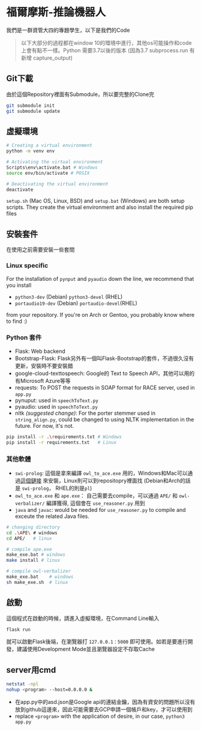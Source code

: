 # 福爾摩斯-推論機器人

我們是一群資管大四的專題學生，以下是我們的Code

> 以下大部分的過程都在window 10的環境中進行，其他os可能操作和code上會有點不一樣。Python 需要3.7以後的版本 (因為3.7 subprocess.run 有新增 capture_output)

## Git下載

由於這個Repository裡面有Submodule，所以要完整的Clone完

```bash
git submodule init
git submodule update
```

## 虛擬環境

```bash
# Creating a virtual environment
python -m venv env

# Activating the virtual environment
Scripts\env\activate.bat # Windows
source env/bin/activate # POSIX

# Deactivating the virtual environment
deactivate
```

`setup.sh` (Mac OS, Linux, BSD) and `setup.bat` (Windows) are both setup scripts. They create the virtual environment and also install the required pip files

## 安裝套件

在使用之前需要安裝一些套間

### Linux specific

For the installation of `pynput` and `pyaudio` down the line, we recommend that you install 

- `python3-dev` (Debian) `python3-devel` (RHEL) 
- `portaudio19-dev` (Debian) `portaudio-devel`(RHEL)

from your repository. If you're on Arch or Gentoo, you probably know where to find :)

### Python 套件

- Flask: Web backend
- Bootstrap-Flask: Flask另外有一個叫Flask-Bootstrap的套件，不過很久沒有更新，安裝時不要安裝錯
- google-cloud-texttospeech: Google的 Text to Speech API，其他可以用的有Microsoft Azure等等
- requests: To POST the requests in SOAP format for RACE server, used in `app.py`
- pynuput: used in `speechToText.py`
- pyaudio: used in `speechToText.py`
- nltk *(suggested change)*: For the porter stemmer used in `string_align.py`, could be changed to using NLTK implementation in the future. For now, it's not.

```bash
pip install -r .\requirements.txt # Windows
pip install -r requirements.txt   # Linux
```

### 其他軟體

- `swi-prolog`: 這個是拿來編譯 `owl_to_ace.exe` 用的，Windows和Mac可以通過[這個鏈接](https://www.swi-prolog.org/) 來安裝，Linux則可以到repositopry裡面找 (Debian和Arch的話是 `swi-prolog`， RHEL的則是`pl`)
- `owl_to_ace.exe` 和 `ape.exe`： 自己需要去compile，可以通過 `APE/` 和 `owl-verbalizer/` 編譯獲得, 這個會在 `use_reasoner.py` 用到
- `java` and `javac`: would be needed for `use_reasoner.py` to compile and exceute the related Java files.

```bash
# changing directory
cd .\APE\ # windows
cd APE/   # linux

# compile ape.exe
make_exe.bat # windows
make install # linux

# compile owl-verbalizer
make_exe.bat    # windows
sh make_exe.sh  # linux
```

## 啟動

這個程式在啟動的時候，請進入虛擬環境，在Command Line輸入 

```bash
flask run
```

就可以啟動Flask後端，在瀏覽器打 `127.0.0.1：5000` 即可使用。如若是要進行開發，建議使用Development Mode並且瀏覽器設定不存取Cache

## server用cmd

```bash
netstat -npl
nohup <program> --host=0.0.0.0 &
```

- 在app.py中的asd.json是Google api的連結金鑰，因為有資安的問題所以沒有放到github這邊來，因此可能需要去GCP申請一個帳戶和key，才可以使用到
- replace `<program>` with the application of desire, in our case, `python3 app.py`
